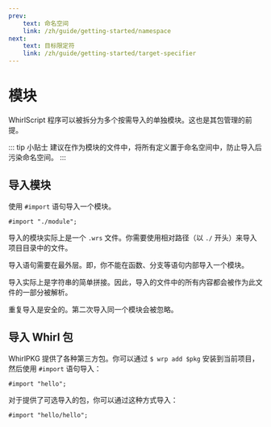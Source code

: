 ```yaml
---
prev:
    text: 命名空间
    link: /zh/guide/getting-started/namespace
next:
    text: 目标限定符
    link: /zh/guide/getting-started/target-specifier
---
```


# 模块

WhirlScript 程序可以被拆分为多个按需导入的单独模块。这也是其包管理的前提。

::: tip 小贴士
建议在作为模块的文件中，将所有定义置于命名空间中，防止导入后污染命名空间。
:::

## 导入模块

使用 `#import` 语句导入一个模块。

```WhirlScript
#import "./module";
```

导入的模块实际上是一个 `.wrs` 文件。你需要使用相对路径（以 `./` 开头）来导入项目目录中的文件。

导入语句需要在最外层。即，你不能在函数、分支等语句内部导入一个模块。

导入实际上是字符串的简单拼接。因此，导入的文件中的所有内容都会被作为此文件的一部分被解析。

重复导入是安全的。第二次导入同一个模块会被忽略。

## 导入 Whirl 包

WhirlPKG 提供了各种第三方包。你可以通过 `$ wrp add $pkg` 安装到当前项目，然后使用 `#import` 语句导入：

```WhirlScript
#import "hello";
```

对于提供了可选导入的包，你可以通过这种方式导入：

```WhirlScript
#import "hello/hello";
```
